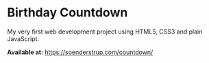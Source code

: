 # Birthday Countdown

My very first web development project using HTML5, CSS3 and plain JavaScript.

**Available at:** https://soenderstrup.com/countdown/
